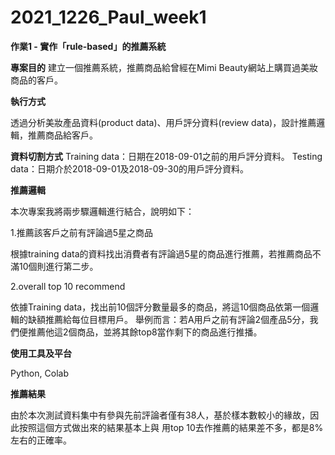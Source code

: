 # 2021_1226_Paul_week1

**作業1 - 實作「rule-based」的推薦系統**

**專案目的**
建立一個推薦系統，推薦商品給曾經在Mimi Beauty網站上購買過美妝商品的客戶。

**執行方式**

透過分析美妝產品資料(product data)、用戶評分資料(review data)，設計推薦邏輯，推薦商品給客戶。

**資料切割方式**
Training data：日期在2018-09-01之前的用戶評分資料。
Testing data：日期介於2018-09-01及2018-09-30的用戶評分資料。

**推薦邏輯**

本次專案我將兩步驟邏輯進行結合，說明如下：

1.推薦該客戶之前有評論過5星之商品

根據training data的資料找出消費者有評論過5星的商品進行推薦，若推薦商品不滿10個則進行第二步。

2.overall top 10 recommend 

依據Training data，找出前10個評分數量最多的商品，將這10個商品依第一個邏輯的缺額推薦給每位目標用戶。
舉例而言：若A用戶之前有評論2個產品5分，我們便推薦他這2個商品，並將其餘top8當作剩下的商品進行推播。

**使用工具及平台**

Python, Colab

**推薦結果**

由於本次測試資料集中有參與先前評論者僅有38人，基於樣本數較小的緣故，因此按照這個方式做出來的結果基本上與
用top 10去作推薦的結果差不多，都是8%左右的正確率。
